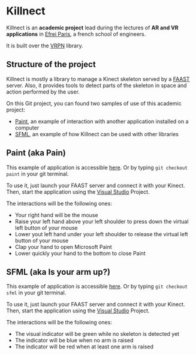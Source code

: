 # Killnect

Killnect is an **academic project** lead during the lectures of **AR and VR applications** in [Efrei Paris](http://www.efrei.fr), a french school of engineers.

It is built over the [VRPN](http://vrpn.org) library.

## Structure of the project

Killnect is mostly a library to manage a Kinect skeleton served by a [FAAST](http://projects.ict.usc.edu/mxr/faast/) server. Also, it provides tools to detect parts of the skeleton in space and action performed by the user.

On this Git project, you can found two samples of use of this academic project:

- [Paint](/rigma/killnect/tree/paint), an example of interaction with another application installed on a computer
- [SFML](/rigma/killnect/tree/sfml), an example of how Killnect can be used with other libraries

## Paint (aka Pain)

This example of application is accessible [here](/rigma/killnect/tree/paint). Or by typing `git checkout paint` in your git terminal.

To use it, just launch your FAAST server and connect it with your Kinect. Then, start the application using the [Visual Studio](http://www.visualstudio.com/vs) Project.

The interactions will be the following ones:

- Your right hand will be the mouse
- Raise your left hand above your left shoulder to press down the virtual left button of your mouse
- Lower yout left hand under your left shoulder to release the virtual left button of your mouse
- Clap your hand to open Microsoft Paint
- Lower quickly your hand to the bottom to close Paint

## SFML (aka Is your arm up?)

This example of application is accessible [here](/rigma/killnect/tree/sfml). Or by typing `git checkout sfml` in your git terminal.

To use it, just launch your FAAST server and connect it with your Kinect. Then, start the application using the [Visual Studio](http://www.visualstudio.com/vs) Project.

The interactions will be the following ones:

- The visual indicator will be green while no skeleton is detected yet
- The indicator will be blue when no arm is raised
- The indicator will be red when at least one arm is raised
